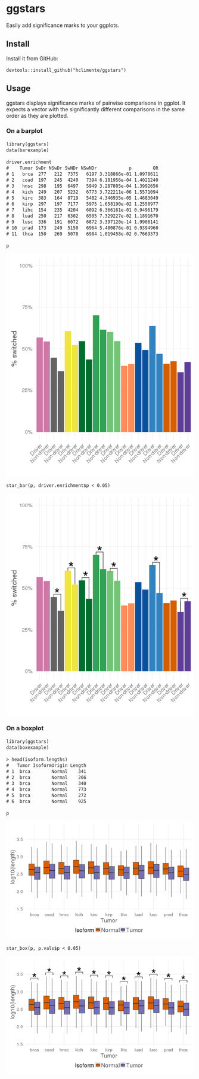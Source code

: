 # ggstars
Easily add significance marks to your ggplots.

## Install

Install it from GitHub:

```{r}
devtools::install_github("hclimente/ggstars")
```

## Usage

ggstars displays significance marks of pairwise comparisons in ggplot. It expects a vector with the significantly different comparisons in the same order as they are plotted.

### On a barplot

```{r}
library(ggstars)
data(barexample)

driver.enrichment
#    Tumor SwDr NSwDr SwNDr NSwNDr            p        OR
# 1   brca  277   212  7375   6197 3.318866e-01 1.0978611
# 2   coad  197   245  4240   7394 6.181956e-04 1.4021240
# 3   hnsc  298   195  6497   5949 3.287805e-04 1.3992656
# 4   kich  249   207  5232   6773 3.722211e-06 1.5571094
# 5   kirc  383   164  8719   5482 4.346935e-05 1.4683049
# 6   kirp  297   197  7177   5975 1.658190e-02 1.2550977
# 7   lihc  154   235  4204   6092 6.366161e-01 0.9496179
# 8   luad  250   217  6302   6505 7.329227e-02 1.1891670
# 9   lusc  336   191  6072   6872 3.397120e-14 1.9908141
# 10  prad  173   249  5150   6964 5.480876e-01 0.9394960
# 11  thca  150   269  5078   6984 1.019458e-02 0.7669373

p
```
![barexample before adding significance symbols](barexample_pre.png)
```{r}
star_bar(p, driver.enrichment$p < 0.05)
```
![barexample after adding significance symbols](barexample_post.png)

### On a boxplot

```{r}
library(ggstars)
data(boxexample)

> head(isoform.lengths)
#   Tumor IsoformOrigin Length
# 1  brca        Normal    341
# 2  brca        Normal    266
# 3  brca        Normal    340
# 4  brca        Normal    773
# 5  brca        Normal    272
# 6  brca        Normal    925

p
```
![boxexample before adding significance symbols](boxexample_pre.png)
```{r}
star_box(p, p.vals$p < 0.05)
```
![boxexample after adding significance symbols](boxexample_post.png)
